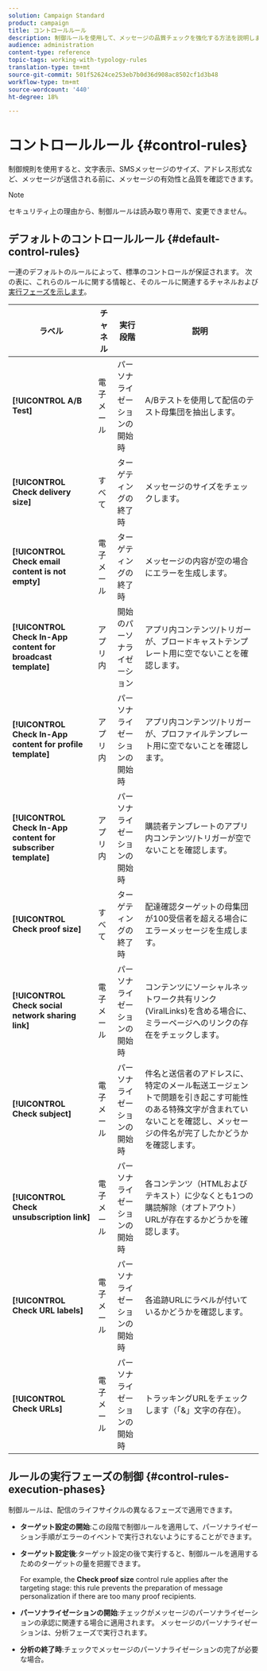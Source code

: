 ```yaml
---
solution: Campaign Standard
product: campaign
title: コントロールルール
description: 制御ルールを使用して、メッセージの品質チェックを強化する方法を説明します。
audience: administration
content-type: reference
topic-tags: working-with-typology-rules
translation-type: tm+mt
source-git-commit: 501f52624ce253eb7b0d36d908ac8502cf1d3b48
workflow-type: tm+mt
source-wordcount: '440'
ht-degree: 18%

---
```



# コントロールルール {#control-rules}

制御規則を使用すると、文字表示、SMSメッセージのサイズ、アドレス形式など、メッセージが送信される前に、メッセージの有効性と品質を確認できます。

>[!NOTE]
>
>セキュリティ上の理由から、制御ルールは読み取り専用で、変更できません。

## デフォルトのコントロールルール {#default-control-rules}

一連のデフォルトのルールによって、標準のコントロールが保証されます。 次の表に、これらのルールに関する情報と、そのルールに関連するチャネルおよび [実行フェーズを示します](#control-rules-execution-phases)。

| ラベル | チャネル | 実行段階 | 説明 |
---------|----------|---------|---------
| **[!UICONTROL A/B Test]** | 電子メール | パーソナライゼーションの開始時 | A/Bテストを使用して配信のテスト母集団を抽出します。 |
| **[!UICONTROL Check delivery size]** | すべて | ターゲティングの終了時 | メッセージのサイズをチェックします。 |
| **[!UICONTROL Check email content is not empty]** | 電子メール | ターゲティングの終了時 | メッセージの内容が空の場合にエラーを生成します。 |
| **[!UICONTROL Check In-App content for broadcast template]** | アプリ内 | 開始のパーソナライゼーション | アプリ内コンテンツ/トリガーが、ブロードキャストテンプレート用に空でないことを確認します。 |
| **[!UICONTROL Check In-App content for profile template]** | アプリ内 | パーソナライゼーションの開始時 | アプリ内コンテンツ/トリガーが、プロファイルテンプレート用に空でないことを確認します。 |
| **[!UICONTROL Check In-App content for subscriber template]** | アプリ内 | パーソナライゼーションの開始時 | 購読者テンプレートのアプリ内コンテンツ/トリガーが空でないことを確認します。 |
| **[!UICONTROL Check proof size]** | すべて | ターゲティングの終了時 | 配達確認ターゲットの母集団が100受信者を超える場合にエラーメッセージを生成します。 |
| **[!UICONTROL Check social network sharing link]** | 電子メール | パーソナライゼーションの開始時 | コンテンツにソーシャルネットワーク共有リンク(ViralLinks)を含める場合に、ミラーページへのリンクの存在をチェックします。 |
| **[!UICONTROL Check subject]** | 電子メール | パーソナライゼーションの開始時 | 件名と送信者のアドレスに、特定のメール転送エージェントで問題を引き起こす可能性のある特殊文字が含まれていないことを確認し、メッセージの件名が完了したかどうかを確認します。 |
| **[!UICONTROL Check unsubscription link]** | 電子メール | パーソナライゼーションの開始時 | 各コンテンツ（HTMLおよびテキスト）に少なくとも1つの購読解除（オプトアウト）URLが存在するかどうかを確認します。 |
| **[!UICONTROL Check URL labels]** | 電子メール | パーソナライゼーションの開始時 | 各追跡URLにラベルが付いているかどうかを確認します。 |
| **[!UICONTROL Check URLs]** | 電子メール | パーソナライゼーションの開始時 | トラッキングURLをチェックします（「&amp;」文字の存在）。 |

## ルールの実行フェーズの制御 {#control-rules-execution-phases}

制御ルールは、配信のライフサイクルの異なるフェーズで適用できます。

* **ターゲット設定の開始**:この段階で制御ルールを適用して、パーソナライゼーション手順がエラーのイベントで実行されないようにすることができます。

* **ターゲット設定後**:ターゲット設定の後で実行すると、制御ルールを適用するためのターゲットの量を把握できます。

   For example, the **Check proof size** control rule applies after the targeting stage: this rule prevents the preparation of message personalization if there are too many proof recipients.

* **パーソナライゼーションの開始**:チェックがメッセージのパーソナライゼーションの承認に関連する場合に適用されます。 メッセージのパーソナライゼーションは、分析フェーズで実行されます。

* **分析の終了時**:チェックでメッセージのパーソナライゼーションの完了が必要な場合。

